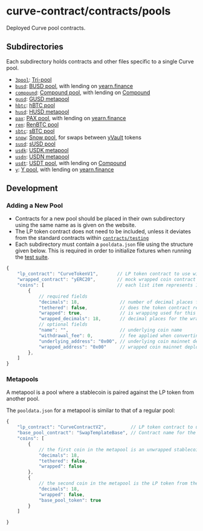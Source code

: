 # curve-contract/contracts/pools

Deployed Curve pool contracts.

## Subdirectories

Each subdirectory holds contracts and other files specific to a single Curve pool.

* [`3pool`](3pool): [Tri-pool](https://www.curve.fi/3pool)
* [`busd`](busd): [BUSD pool](https://www.curve.fi/busd), with lending on [yearn.finance](https://yearn.finance/)
* [`compound`](compound): [Compound pool](https://www.curve.fi/compound), with lending on [Compound](https://compound.finance/)
* [`gusd`](3pool): [GUSD metapool](https://www.curve.fi/gusd)
* [`hbtc`](hbtc): [hBTC pool](https://www.curve.fi/hbtc)
* [`husd`](3pool): [HUSD metapool](https://www.curve.fi/husd)
* [`pax`](pax): [PAX pool](https://www.curve.fi/pax), with lending on [yearn.finance](https://yearn.finance/)
* [`ren`](ren): [RenBTC pool](https://www.curve.fi/ren)
* [`sbtc`](sbtc): [sBTC pool](https://www.curve.fi/sbtc)
* [`snow`](snow): [Snow pool](https://www.curve.fi/snow), for swaps between [yVault](https://feel-the-yearn.app/vaults) tokens
* [`susd`](susd): [sUSD pool](https://www.curve.fi/susdv2)
* [`usdk`](3pool): [USDK metapool](https://www.curve.fi/usdk)
* [`usdn`](3pool): [USDN metapool](https://www.curve.fi/usdn)
* [`usdt`](usdt): [USDT pool](https://www.curve.fi/usdt), with lending on [Compound](https://compound.finance/)
* [`y`](y): [Y pool](https://www.curve.fi/y), with lending on [yearn.finance](https://yearn.finance/)

## Development

### Adding a New Pool

* Contracts for a new pool should be placed in their own subdirectory using the same name as is given on the website.
* The LP token contract does not need to be included, unless it deviates from the standard contracts within [`contracts/testing`](../testing)
* Each subdirectory must contain a `pooldata.json` file using the structure given below. This is required in order to initialize fixtures when running the [test suite](../../tests).

```js
{
    "lp_contract": "CurveTokenV1",       // LP token contract to use with this pool, from `contracts/tokens`
    "wrapped_contract": "yERC20",        // mock wrapped coin contract to use, from `contracts/testing`
    "coins": [                           // each list item represents 1 swappable coin within the pool
        {
            // required fields
            "decimals": 18,               // number of decimal places for the underlying coin
            "tethered": false,            // does the token contract return `None` on a successful transfer/approve?
            "wrapped": true,              // is wrapping used for this coin?
            "wrapped_decimals": 18,       // decimal places for the wrapped coin - can be omitted if wrapped == false
            // optional fields
            "name": "",                   // underlying coin name
            "withdrawal_fee": 0,          // fee applied when converting wrapped to underlying, expressed in bps
            "underlying_address": "0x00", // underlying coin mainnet deployment address, used in forked tests
            "wrapped_address": "0x00"     // wrapped coin mainnet deployment address
        },
    ]
}
```

### Metapools

A metapool is a pool where a stablecoin is paired against the LP token from another pool.

The `pooldata.json` for a metapool is similar to that of a regular pool:

```js
{
    "lp_contract": "CurveContractV2",         // LP token contract to use with this pool, from `contracts/tokens`
    "base_pool_contract": "SwapTemplateBase", // Contract name for the related base pool
    "coins": [
        {
            // the first coin in the metapool is an unwrapped stablecoin
            "decimals": 18,
            "tethered": false,
            "wrapped": false
        },
        {
            // the second coin in the metapool is the LP token from the base pool
            "decimals": 18,
            "wrapped": false,
            "base_pool_token": true
        }
    ]

}
```
